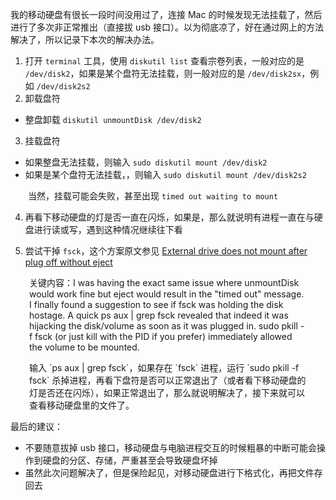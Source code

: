 我的移动硬盘有很长一段时间没用过了，连接 Mac 的时候发现无法挂载了，然后进行了多次非正常推出（直接拔 usb 接口）。以为彻底凉了，好在通过网上的方法解决了，所以记录下本次的解决办法。

1. 打开 `terminal` 工具，使用 `diskutil list` 查看宗卷列表，一般对应的是 `/dev/disk2`，如果是某个盘符无法挂载，则一般对应的是 `/dev/disk2sx`，例如 `/dev/disk2s2`
2. 卸载盘符
  - 整盘卸载 `diskutil unmountDisk /dev/disk2`
3. 挂载盘符
  - 如果整盘无法挂载，则输入 `sudo diskutil mount /dev/disk2`
  - 如果是某个盘符无法挂载，，则输入 `sudo diskutil mount /dev/disk2s2`

&emsp;&emsp;当然，挂载可能会失败，甚至出现 `timed out waiting to mount`

4. 再看下移动硬盘的灯是否一直在闪烁，如果是，那么就说明有进程一直在与硬盘进行读或写，遇到这种情况继续往下看

5. 尝试干掉 `fsck`，这个方案原文参见 [External drive does not mount after plug off without eject](https://apple.stackexchange.com/questions/235309/external-drive-does-not-mount-after-plug-off-without-eject)

<p style="padding: 0 30px">关键内容：I was having the exact same issue where unmountDisk would work fine but eject would result in the "timed out" message. I finally found a suggestion to see if fsck was holding the disk hostage. A quick ps aux | grep fsck revealed that indeed it was hijacking the disk/volume as soon as it was plugged in. sudo pkill -f fsck (or just kill with the PID if you prefer) immediately allowed the volume to be mounted. </p>

<p style="padding: 0 30px">输入 `ps aux | grep fsck`，如果存在 `fsck` 进程，运行 `sudo pkill -f fsck` 杀掉进程，再看下盘符是否可以正常退出了（或者看下移动硬盘的灯是否还在闪烁），如果正常退出了，那么就说明解决了，接下来就可以查看移动硬盘里的文件了。</p>

最后的建议：
  - 不要随意拔掉 usb 接口，移动硬盘与电脑进程交互的时候粗暴的中断可能会操作到硬盘的分区、存储，严重甚至会导致硬盘坏掉
  - 虽然此次问题解决了，但是保险起见，对移动硬盘进行下格式化，再把文件存回去
